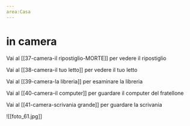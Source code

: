 ```yaml
---
area:Casa
---
```

# in camera

Vai al [[37-camera-il ripostiglio-MORTE]] per vedere il ripostiglio

Vai al [[38-camera-il tuo letto]] per vedere il tuo letto

Vai al [[39-camera-la libreria]] per esaminare la libreria

Vai al [[40-camera-il computer]] per guardare il computer del fratellone

Vai al [[41-camera-scrivania grande]] per guardare la scrivania

![[foto_61.jpg]]